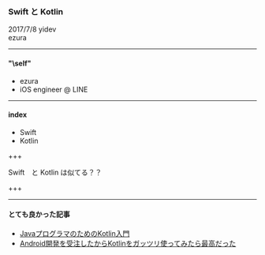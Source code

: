 ### Swift と Kotlin
2017/7/8 yidev  
ezura

---

#### "\self"
* ezura
* iOS engineer @ LINE

---

#### index
* Swift
* Kotlin

+++

Swift　と Kotlin は似てる？？

+++


---

#### とても良かった記事
* [JavaプログラマのためのKotlin入門](http://qiita.com/koher/items/bcc58c01c6ff2ece658f)
* [Android開発を受注したからKotlinをガッツリ使ってみたら最高だった](http://qiita.com/omochimetaru/items/98e015b0b694dd97f323)
